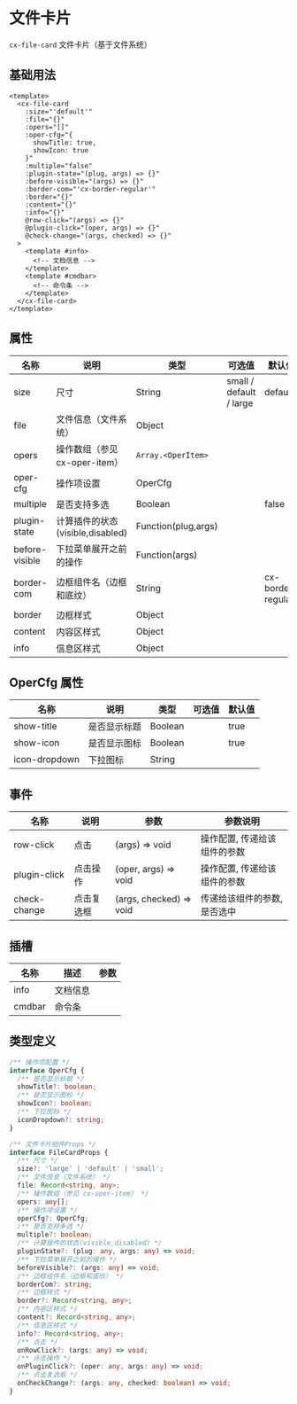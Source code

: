 # 文件卡片

`cx-file-card` 文件卡片（基于文件系统）

## 基础用法

```vue
<template>
  <cx-file-card
    :size="'default'"
    :file="{}"
    :opers="[]"
    :oper-cfg="{
      showTitle: true,
      showIcon: true
    }"
    :multiple="false"
    :plugin-state="(plug, args) => {}"
    :before-visible="(args) => {}"
    :border-com="'cx-border-regular'"
    :border="{}"
    :content="{}"
    :info="{}"
    @row-click="(args) => {}"
    @plugin-click="(oper, args) => {}"
    @check-change="(args, checked) => {}"
  >
    <template #info>
      <!-- 文档信息 -->
    </template>
    <template #cmdbar>
      <!-- 命令条 -->
    </template>
  </cx-file-card>
</template>
```

## 属性

| 名称 | 说明 | 类型 | 可选值 | 默认值 |
| --- | ---- | ---- | ----- | ----- |
| size | 尺寸 | String | small / default / large | default |
| file | 文件信息（文件系统） | Object | | |
| opers | 操作数组（参见 cx-oper-item） | `Array.<OperItem>` | | |
| oper-cfg | 操作项设置 | OperCfg | | |
| multiple | 是否支持多选 | Boolean | | false |
| plugin-state | 计算插件的状态(visible,disabled) | Function(plug,args) | | |
| before-visible | 下拉菜单展开之前的操作 | Function(args) | | |
| border-com | 边框组件名（边框和底纹） | String | | cx-border-regular |
| border | 边框样式 | Object | | |
| content | 内容区样式 | Object | | |
| info | 信息区样式 | Object | | |

## OperCfg 属性

| 名称 | 说明 | 类型 | 可选值 | 默认值 |
| --- | ---- | ---- | ----- | ----- |
| show-title | 是否显示标题 | Boolean | | true |
| show-icon | 是否显示图标 | Boolean | | true |
| icon-dropdown | 下拉图标 | String | | |

## 事件

| 名称 | 说明 | 参数 | 参数说明 |
| ---- | --- | ---- | ----- |
| row-click | 点击 | (args) => void | 操作配置, 传递给该组件的参数 |
| plugin-click | 点击操作 | (oper, args) => void | 操作配置, 传递给该组件的参数 |
| check-change | 点击复选框 | (args, checked) => void | 传递给该组件的参数, 是否选中 |

## 插槽

| 名称 | 描述 | 参数 |
| ----- | ----- | ----- |
| info | 文档信息 | |
| cmdbar | 命令条 | |

## 类型定义

```ts
/** 操作项配置 */
interface OperCfg {
  /** 是否显示标题 */
  showTitle?: boolean;
  /** 是否显示图标 */
  showIcon?: boolean;
  /** 下拉图标 */
  iconDropdown?: string;
}

/** 文件卡片组件Props */
interface FileCardProps {
  /** 尺寸 */
  size?: 'large' | 'default' | 'small';
  /** 文件信息（文件系统） */
  file: Record<string, any>;
  /** 操作数组（参见 cx-oper-item） */
  opers: any[];
  /** 操作项设置 */
  operCfg?: OperCfg;
  /** 是否支持多选 */
  multiple?: boolean;
  /** 计算插件的状态(visible,disabled) */
  pluginState?: (plug: any, args: any) => void;
  /** 下拉菜单展开之前的操作 */
  beforeVisible?: (args: any) => void;
  /** 边框组件名（边框和底纹） */
  borderCom?: string;
  /** 边框样式 */
  border?: Record<string, any>;
  /** 内容区样式 */
  content?: Record<string, any>;
  /** 信息区样式 */
  info?: Record<string, any>;
  /** 点击 */
  onRowClick?: (args: any) => void;
  /** 点击操作 */
  onPluginClick?: (oper: any, args: any) => void;
  /** 点击复选框 */
  onCheckChange?: (args: any, checked: boolean) => void;
} 
```